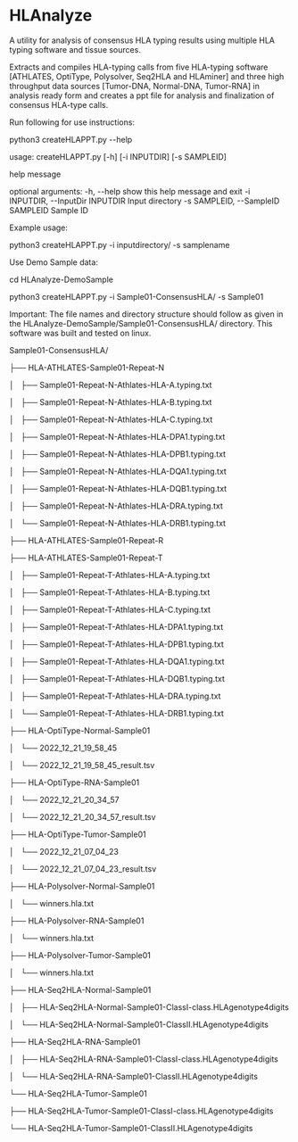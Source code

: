 # HLAnalyze
A utility for analysis of consensus HLA typing results using multiple HLA typing software and tissue sources.

Extracts and compiles HLA-typing calls from five HLA-typing software [ATHLATES, OptiType, Polysolver, Seq2HLA and HLAminer] and three high throughput data sources [Tumor-DNA, Normal-DNA, Tumor-RNA] in analysis ready form and creates a ppt file for analysis and finalization of consensus HLA-type calls. 

Run following for use instructions:

python3 createHLAPPT.py --help

usage: createHLAPPT.py [-h] [-i INPUTDIR] [-s SAMPLEID]

help message

optional arguments:
  -h, --help            show this help message and exit
  -i INPUTDIR, --InputDir INPUTDIR
                        Input directory
  -s SAMPLEID, --SampleID SAMPLEID
                        Sample ID
                        

Example usage:

python3 createHLAPPT.py -i inputdirectory/ -s samplename

Use Demo Sample data:

cd HLAnalyze-DemoSample 

python3 createHLAPPT.py -i Sample01-ConsensusHLA/ -s Sample01

Important: The file names and directory structure should follow as given in the HLAnalyze-DemoSample/Sample01-ConsensusHLA/ directory. This software was built and tested on linux.

Sample01-ConsensusHLA/

├── HLA-ATHLATES-Sample01-Repeat-N

│   ├── Sample01-Repeat-N-Athlates-HLA-A.typing.txt

│   ├── Sample01-Repeat-N-Athlates-HLA-B.typing.txt

│   ├── Sample01-Repeat-N-Athlates-HLA-C.typing.txt

│   ├── Sample01-Repeat-N-Athlates-HLA-DPA1.typing.txt

│   ├── Sample01-Repeat-N-Athlates-HLA-DPB1.typing.txt

│   ├── Sample01-Repeat-N-Athlates-HLA-DQA1.typing.txt

│   ├── Sample01-Repeat-N-Athlates-HLA-DQB1.typing.txt

│   ├── Sample01-Repeat-N-Athlates-HLA-DRA.typing.txt

│   └── Sample01-Repeat-N-Athlates-HLA-DRB1.typing.txt

├── HLA-ATHLATES-Sample01-Repeat-R

├── HLA-ATHLATES-Sample01-Repeat-T

│   ├── Sample01-Repeat-T-Athlates-HLA-A.typing.txt

│   ├── Sample01-Repeat-T-Athlates-HLA-B.typing.txt

│   ├── Sample01-Repeat-T-Athlates-HLA-C.typing.txt

│   ├── Sample01-Repeat-T-Athlates-HLA-DPA1.typing.txt

│   ├── Sample01-Repeat-T-Athlates-HLA-DPB1.typing.txt

│   ├── Sample01-Repeat-T-Athlates-HLA-DQA1.typing.txt

│   ├── Sample01-Repeat-T-Athlates-HLA-DQB1.typing.txt

│   ├── Sample01-Repeat-T-Athlates-HLA-DRA.typing.txt

│   └── Sample01-Repeat-T-Athlates-HLA-DRB1.typing.txt

├── HLA-OptiType-Normal-Sample01

│   └── 2022_12_21_19_58_45

│       └── 2022_12_21_19_58_45_result.tsv

├── HLA-OptiType-RNA-Sample01

│   └── 2022_12_21_20_34_57

│       └── 2022_12_21_20_34_57_result.tsv

├── HLA-OptiType-Tumor-Sample01

│   └── 2022_12_21_07_04_23

│       └── 2022_12_21_07_04_23_result.tsv

├── HLA-Polysolver-Normal-Sample01

│   └── winners.hla.txt

├── HLA-Polysolver-RNA-Sample01

│   └── winners.hla.txt

├── HLA-Polysolver-Tumor-Sample01

│   └── winners.hla.txt

├── HLA-Seq2HLA-Normal-Sample01

│   ├── HLA-Seq2HLA-Normal-Sample01-ClassI-class.HLAgenotype4digits

│   └── HLA-Seq2HLA-Normal-Sample01-ClassII.HLAgenotype4digits

├── HLA-Seq2HLA-RNA-Sample01

│   ├── HLA-Seq2HLA-RNA-Sample01-ClassI-class.HLAgenotype4digits

│   └── HLA-Seq2HLA-RNA-Sample01-ClassII.HLAgenotype4digits

└── HLA-Seq2HLA-Tumor-Sample01

├── HLA-Seq2HLA-Tumor-Sample01-ClassI-class.HLAgenotype4digits

└── HLA-Seq2HLA-Tumor-Sample01-ClassII.HLAgenotype4digits


